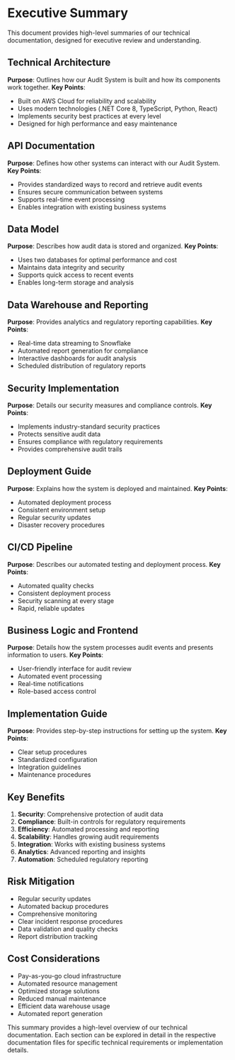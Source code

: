 # Executive Summary

This document provides high-level summaries of our technical documentation, designed for executive review and understanding.

## Technical Architecture
**Purpose**: Outlines how our Audit System is built and how its components work together.
**Key Points**:
- Built on AWS Cloud for reliability and scalability
- Uses modern technologies (.NET Core 8, TypeScript, Python, React)
- Implements security best practices at every level
- Designed for high performance and easy maintenance

## API Documentation
**Purpose**: Defines how other systems can interact with our Audit System.
**Key Points**:
- Provides standardized ways to record and retrieve audit events
- Ensures secure communication between systems
- Supports real-time event processing
- Enables integration with existing business systems

## Data Model
**Purpose**: Describes how audit data is stored and organized.
**Key Points**:
- Uses two databases for optimal performance and cost
- Maintains data integrity and security
- Supports quick access to recent events
- Enables long-term storage and analysis

## Data Warehouse and Reporting
**Purpose**: Provides analytics and regulatory reporting capabilities.
**Key Points**:
- Real-time data streaming to Snowflake
- Automated report generation for compliance
- Interactive dashboards for audit analysis
- Scheduled distribution of regulatory reports

## Security Implementation
**Purpose**: Details our security measures and compliance controls.
**Key Points**:
- Implements industry-standard security practices
- Protects sensitive audit data
- Ensures compliance with regulatory requirements
- Provides comprehensive audit trails

## Deployment Guide
**Purpose**: Explains how the system is deployed and maintained.
**Key Points**:
- Automated deployment process
- Consistent environment setup
- Regular security updates
- Disaster recovery procedures

## CI/CD Pipeline
**Purpose**: Describes our automated testing and deployment process.
**Key Points**:
- Automated quality checks
- Consistent deployment process
- Security scanning at every stage
- Rapid, reliable updates

## Business Logic and Frontend
**Purpose**: Details how the system processes audit events and presents information to users.
**Key Points**:
- User-friendly interface for audit review
- Automated event processing
- Real-time notifications
- Role-based access control

## Implementation Guide
**Purpose**: Provides step-by-step instructions for setting up the system.
**Key Points**:
- Clear setup procedures
- Standardized configuration
- Integration guidelines
- Maintenance procedures

## Key Benefits
1. **Security**: Comprehensive protection of audit data
2. **Compliance**: Built-in controls for regulatory requirements
3. **Efficiency**: Automated processing and reporting
4. **Scalability**: Handles growing audit requirements
5. **Integration**: Works with existing business systems
6. **Analytics**: Advanced reporting and insights
7. **Automation**: Scheduled regulatory reporting

## Risk Mitigation
- Regular security updates
- Automated backup procedures
- Comprehensive monitoring
- Clear incident response procedures
- Data validation and quality checks
- Report distribution tracking

## Cost Considerations
- Pay-as-you-go cloud infrastructure
- Automated resource management
- Optimized storage solutions
- Reduced manual maintenance
- Efficient data warehouse usage
- Automated report generation

This summary provides a high-level overview of our technical documentation. Each section can be explored in detail in the respective documentation files for specific technical requirements or implementation details.
